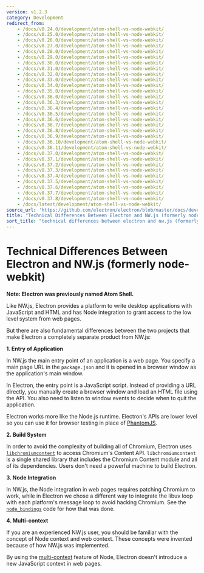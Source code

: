 ```yaml
---
version: v1.2.3
category: Development
redirect_from:
    - /docs/v0.24.0/development/atom-shell-vs-node-webkit/
    - /docs/v0.25.0/development/atom-shell-vs-node-webkit/
    - /docs/v0.26.0/development/atom-shell-vs-node-webkit/
    - /docs/v0.27.0/development/atom-shell-vs-node-webkit/
    - /docs/v0.28.0/development/atom-shell-vs-node-webkit/
    - /docs/v0.29.0/development/atom-shell-vs-node-webkit/
    - /docs/v0.30.0/development/atom-shell-vs-node-webkit/
    - /docs/v0.31.0/development/atom-shell-vs-node-webkit/
    - /docs/v0.32.0/development/atom-shell-vs-node-webkit/
    - /docs/v0.33.0/development/atom-shell-vs-node-webkit/
    - /docs/v0.34.0/development/atom-shell-vs-node-webkit/
    - /docs/v0.35.0/development/atom-shell-vs-node-webkit/
    - /docs/v0.36.0/development/atom-shell-vs-node-webkit/
    - /docs/v0.36.3/development/atom-shell-vs-node-webkit/
    - /docs/v0.36.4/development/atom-shell-vs-node-webkit/
    - /docs/v0.36.5/development/atom-shell-vs-node-webkit/
    - /docs/v0.36.6/development/atom-shell-vs-node-webkit/
    - /docs/v0.36.7/development/atom-shell-vs-node-webkit/
    - /docs/v0.36.8/development/atom-shell-vs-node-webkit/
    - /docs/v0.36.9/development/atom-shell-vs-node-webkit/
    - /docs/v0.36.10/development/atom-shell-vs-node-webkit/
    - /docs/v0.36.11/development/atom-shell-vs-node-webkit/
    - /docs/v0.37.0/development/atom-shell-vs-node-webkit/
    - /docs/v0.37.1/development/atom-shell-vs-node-webkit/
    - /docs/v0.37.2/development/atom-shell-vs-node-webkit/
    - /docs/v0.37.3/development/atom-shell-vs-node-webkit/
    - /docs/v0.37.4/development/atom-shell-vs-node-webkit/
    - /docs/v0.37.5/development/atom-shell-vs-node-webkit/
    - /docs/v0.37.6/development/atom-shell-vs-node-webkit/
    - /docs/v0.37.7/development/atom-shell-vs-node-webkit/
    - /docs/v0.37.8/development/atom-shell-vs-node-webkit/
    - /docs/latest/development/atom-shell-vs-node-webkit/
source_url: 'https://github.com/electron/electron/blob/master/docs/development/atom-shell-vs-node-webkit.md'
title: "Technical Differences Between Electron and NW.js (formerly node-webkit)"
sort_title: "technical differences between electron and nw.js (formerly node-webkit)"
---
```


# Technical Differences Between Electron and NW.js (formerly node-webkit)

__Note: Electron was previously named Atom Shell.__

Like NW.js, Electron provides a platform to write desktop applications
with JavaScript and HTML and has Node integration to grant access to the low
level system from web pages.

But there are also fundamental differences between the two projects that make
Electron a completely separate product from NW.js:

__1. Entry of Application__

In NW.js the main entry point of an application is a web page. You specify a
main page URL in the `package.json` and it is opened in a browser window as
the application's main window.

In Electron, the entry point is a JavaScript script. Instead of
providing a URL directly, you manually create a browser window and load
an HTML file using the API. You also need to listen to window events
to decide when to quit the application.

Electron works more like the Node.js runtime. Electron's APIs are lower level
so you can use it for browser testing in place of [PhantomJS](http://phantomjs.org/).

__2. Build System__

In order to avoid the complexity of building all of Chromium, Electron uses [`libchromiumcontent`](https://github.com/brightray/libchromiumcontent) to access
Chromium's Content API. `libchromiumcontent` is a single shared library that
includes the Chromium Content module and all of its dependencies. Users don't
need a powerful machine to build Electron.

__3. Node Integration__

In NW.js, the Node integration in web pages requires patching Chromium to
work, while in Electron we chose a different way to integrate the libuv loop
with each platform's message loop to avoid hacking Chromium. See the
[`node_bindings`][node-bindings] code for how that was done.

__4. Multi-context__

If you are an experienced NW.js user, you should be familiar with the
concept of Node context and web context. These concepts were invented because
of how NW.js was implemented.

By using the [multi-context](http://strongloop.com/strongblog/whats-new-node-js-v0-12-multiple-context-execution/)
feature of Node, Electron doesn't introduce a new JavaScript context in web
pages.

[node-bindings]: https://github.com/electron/electron/tree/master/atom/common
